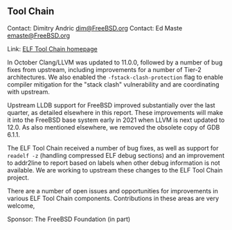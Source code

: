 ## Tool Chain ##

Contact: Dimitry Andric <dim@FreeBSD.org>
Contact: Ed Maste <emaste@FreeBSD.org>

Link: [ELF Tool Chain homepage](https://sourceforge.net/p/elftoolchain)

In October Clang/LLVM was updated to 11.0.0, followed by a number of bug fixes
from upstream, including improvements for a number of Tier-2 architectures.
We also enabled the `-fstack-clash-protection` flag to enable compiler
mitigation for the "stack clash" vulnerability and are coordinating with
upstream.

Upstream LLDB support for FreeBSD improved substantially over the last quarter,
as detailed elsewhere in this report.  These improvements will make it into the
FreeBSD base system early in 2021 when LLVM is next updated to 12.0.  As also
mentioned elsewhere, we removed the obsolete copy of GDB 6.1.1.

The ELF Tool Chain received a number of bug fixes, as well as support for
`readelf -z` (handling compressed ELF debug sections) and an improvement
to addr2line to report based on labels when other debug information is not
available.  We are working to upstream these changes to the ELF Tool Chain
project.

There are a number of open issues and opportunities for improvements in various
ELF Tool Chain components.  Contributions in these areas are very welcome,

Sponsor: The FreeBSD Foundation (in part)
